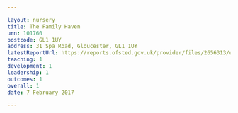 ```yaml
---

layout: nursery
title: The Family Haven
urn: 101760
postcode: GL1 1UY
address: 31 Spa Road, Gloucester, GL1 1UY
latestReportUrl: https://reports.ofsted.gov.uk/provider/files/2656313/urn/101760.pdf
teaching: 1
development: 1
leadership: 1
outcomes: 1
overall: 1
date: 7 February 2017

---
```

